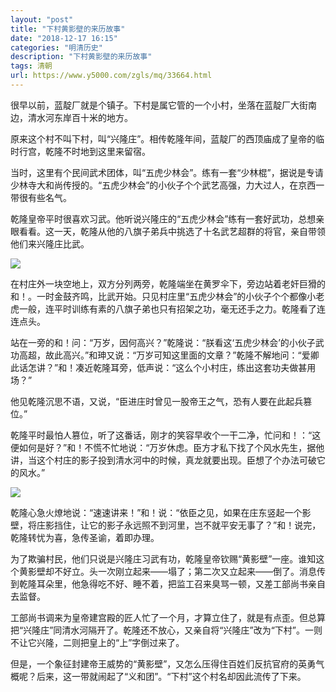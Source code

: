 ```yaml
---
layout: "post"
title: "下村黄影壁的来历故事"
date: "2018-12-17 16:15"
categories: "明清历史"
description: "下村黄影壁的来历故事"
tags: 清朝
url: https://www.y5000.com/zgls/mq/33664.html
---
```






很早以前，蓝靛厂就是个镇子。下村是属它管的一个小村，坐落在蓝靛厂大街南边，清水河东岸百十米的地方。

原来这个村不叫下村，叫“兴隆庄”。相传乾隆年间，蓝靛厂的西顶庙成了皇帝的临时行宫，乾隆不时地到这里来留宿。

当时，这里有个民间武术团体，叫“五虎少林会”。练有一套“少林棍”，据说是专请少林寺大和尚传授的。“五虎少林会”的小伙子个个武艺高强，力大过人，在京西一带很有些名气。

乾隆皇帝平时很喜欢习武。他听说兴隆庄的“五虎少林会”练有一套好武功，总想亲眼看看。这一天，乾隆从他的八旗子弟兵中挑选了十名武艺超群的将官，亲自带领他们来兴隆庄比武。

![](https://img.y5000.com/uploads/allimg/180926/14-1P92615461B31.jpg)

在村庄外一块空地上，双方分列两旁，乾隆端坐在黄罗伞下，旁边站着老奸巨猾的和！。一时金鼓齐鸣，比武开始。只见村庄里“五虎少林会”的小伙子个个都像小老虎一般，连平时训练有素的八旗子弟也只有招架之功，毫无还手之力。乾隆看了连连点头。

站在一旁的和！问：“万岁，因何高兴？”乾隆说：“朕看这‘五虎少林会’的小伙子武功高超，故此高兴。”和珅又说：“万岁可知这里面的文章？”乾隆不解地问：“爱卿此话怎讲？”和！凑近乾隆耳旁，低声说：“这么个小村庄，练出这套功夫做甚用场？”

他见乾隆沉思不语，又说，“臣进庄时曾见一股帝王之气，恐有人要在此起兵篡位。”

乾隆平时最怕人篡位，听了这番话，刚才的笑容早收个一干二净，忙问和！：“这便如何是好？”和！不慌不忙地说：“万岁休虑。臣方才私下找了个风水先生，据他讲，当这个村庄的影子投到清水河中的时候，真龙就要出现。臣想了个办法可破它的风水。”

![](https://img.y5000.com/uploads/allimg/180926/14-1P9261546315F.jpg)

乾隆心急火燎地说：“速速讲来！”和！说：“依臣之见，如果在庄东竖起一个影壁，将庄影挡住，让它的影子永远照不到河里，岂不就平安无事了？”和！说完，乾隆转忧为喜，急传圣谕，着即办理。

为了欺骗村民，他们只说是兴隆庄习武有功，乾隆皇帝钦赐“黄影壁”一座。谁知这个黄影壁却不好立。头一次刚立起来——塌了；第二次又立起来——倒了。消息传到乾隆耳朵里，他急得吃不好、睡不着，把监工召来臭骂一顿，又差工部尚书亲自去监督。

工部尚书调来为皇帝建宫殿的匠人忙了一个月，才算立住了，就是有点歪。但总算把“兴隆庄”同清水河隔开了。乾隆还不放心，又亲自将“兴隆庄”改为“下村”。一则不让它兴隆，二则把皇上的“上”字倒过来了。

但是，一个象征封建帝王威势的“黄影壁”，又怎么压得住百姓们反抗官府的英勇气概呢？后来，这一带就闹起了“义和团”。“下村”这个村名却因此流传了下来。
